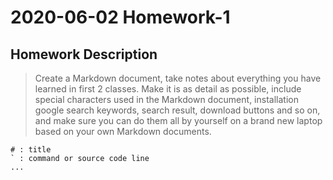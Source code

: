 # 2020-06-02 Homework-1

## Homework Description
> Create a Markdown document, take notes about everything you have learned in first 2 classes. Make it is as detail as possible, include special characters used in the Markdown document, installation google search keywords, search result, download buttons and so on, and make sure you can do them all by yourself on a brand new laptop based on your own Markdown documents.

```
# : title
` : command or source code line
...
```
